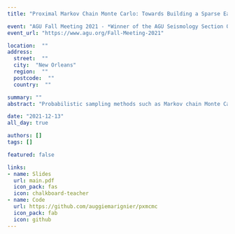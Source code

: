 ```yaml
---
title: "Proximal Markov Chain Monte Carlo: Towards Building a Sparse Earth Model"

event: "AGU Fall Meeting 2021 - *Winner of the AGU Seismology Section Outstanding Student Presentation Award*"
event_url: "https://www.agu.org/Fall-Meeting-2021"

location:  ""
address: 
  street:  ""
  city:  "New Orleans"
  region:  ""
  postcode:  ""
  country:  ""

summary: ""
abstract: "Probabilistic sampling methods such as Markov chain Monte Carlo (MCMC) are a popular way to sample the posterior probability density function of an inverse problem. They are common in seismic tomography on local and regional scales, however they struggle on global scales where the dimensionality of the problem is typically much higher. The appeal of these methods for tomography is twofold: they allow for full uncertainty quantification and can solve non-linear inverse problems. Solutions to high-dimensional problems include the Hamiltonian Monte Carlo (HMC) method, which uses the gradient of the posterior to guide the sampling search. Unfortunately, this prohibits using non-smooth priors such as the Laplace distribution which promotes sparsity. Sparse image reconstructions have been shown to be able to recover both sharp and smooth features, even in underdetermined systems or when data are poorly distributed, the latter of which is a common scenario in seismic tomography. In this work we use a recent proximal MCMC algorithm to build global fundamental mode Rayleigh wave phase velocity maps. Proximal MCMC leverages proximal calculus to allow non-differentiable priors in a high-dimensional inversion. As such, we adopt a sparsity-promoting prior, promoting sparsity in a spherical wavelet basis. We perform synthetic experiments and real data inversions using the great circle approximation as an illustrative example of this method. Finally, we discuss the future possibilities of building a 3D Earth model with uncertainties using a similar wavelet parameterised proximal MCMC approach."

date: "2021-12-13"
all_day: true

authors: []
tags: []

featured: false

links:
- name: Slides
  url: main.pdf
  icon_pack: fas
  icon: chalkboard-teacher
- name: Code
  url: https://github.com/auggiemarignier/pxmcmc
  icon_pack: fab
  icon: github
---
```

